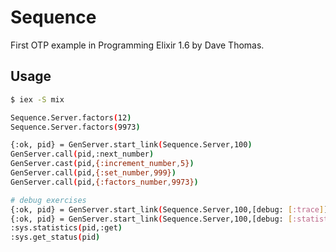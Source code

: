 # Sequence

First OTP example in Programming Elixir 1.6 by Dave Thomas.

## Usage

```bash
$ iex -S mix

Sequence.Server.factors(12)
Sequence.Server.factors(9973)

{:ok, pid} = GenServer.start_link(Sequence.Server,100)
GenServer.call(pid,:next_number)
GenServer.cast(pid,{:increment_number,5})
GenServer.call(pid,{:set_number,999})
GenServer.call(pid,{:factors_number,9973})

# debug exercises
{:ok, pid} = GenServer.start_link(Sequence.Server,100,[debug: [:trace]])
{:ok, pid} = GenServer.start_link(Sequence.Server,100,[debug: [:statistics]])
:sys.statistics(pid,:get)
:sys.get_status(pid)

```
